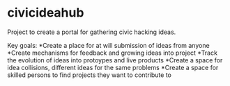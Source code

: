 # civicideahub
Project to create a portal for gathering civic hacking ideas.

Key goals:
*Create a place for at will submission of ideas from anyone
*Create mechanisms for feedback and growing ideas into project
*Track the evolution of ideas into protoypes and live products
*Create a space for idea collisions, different ideas for the same problems
*Create a space for skilled persons to find projects they want to contribute to
